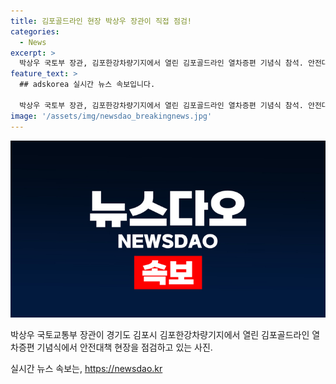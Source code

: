 ```yaml
---
title: 김포골드라인 현장 박상우 장관이 직접 점검!
categories:
  - News
excerpt: >
  박상우 국토부 장관, 김포한강차량기지에서 열린 김포골드라인 열차증편 기념식 참석. 안전대책 현장을 점검하며 관심 모아.
feature_text: >
  ## adskorea 실시간 뉴스 속보입니다.

  박상우 국토부 장관, 김포한강차량기지에서 열린 김포골드라인 열차증편 기념식 참석. 안전대책 현장을 점검하며 관심 모아.
image: '/assets/img/newsdao_breakingnews.jpg'
---
```


<p><img src="/assets/img/newsdao_breakingnews.jpg" alt="adskorea 속보" /></p>

<p>박상우 국토교통부 장관이 경기도 김포시 김포한강차량기지에서 열린 김포골드라인 열차증편 기념식에서 안전대책 현장을 점검하고 있는 사진.</p>
실시간 뉴스 속보는, <a href="https://newsdao.kr" rel="dofollow">https://newsdao.kr</a>


